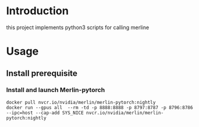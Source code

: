 # Introduction

this project implements python3 scripts for calling merline

# Usage

## Install prerequisite

### Install and launch Merlin-pytorch

```shell
docker pull nvcr.io/nvidia/merlin/merlin-pytorch:nightly
docker run --gpus all  --rm -td -p 8888:8888 -p 8797:8787 -p 8796:8786 --ipc=host --cap-add SYS_NICE nvcr.io/nvidia/merlin/merlin-pytorch:nightly
```


